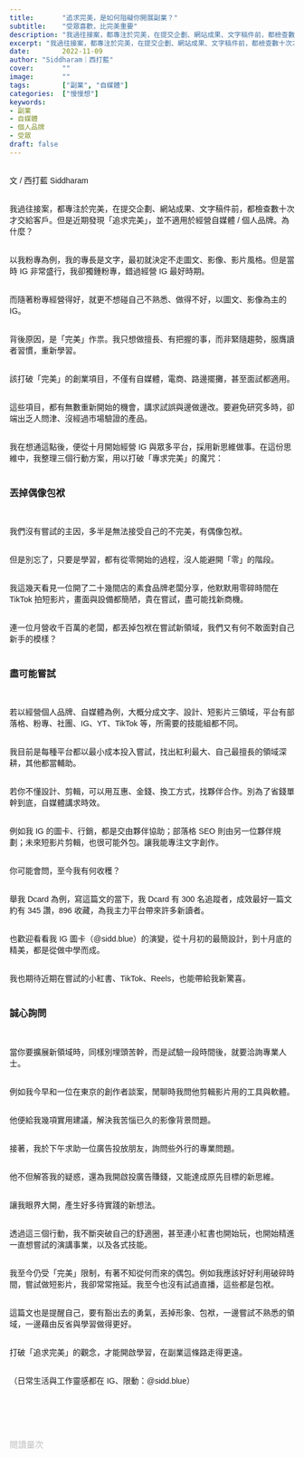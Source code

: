 ```yaml
---
title:       "追求完美，是如何阻礙你開展副業？"
subtitle:    "受眾喜歡，比完美重要"
description: "我過往接案，都專注於完美，在提交企劃、網站成果、文字稿件前，都檢查數十次才交給客戶。但是近期發現「追求完美」，並不適用於經營自媒體 / 個人品牌。為什麼？..."
excerpt: "我過往接案，都專注於完美，在提交企劃、網站成果、文字稿件前，都檢查數十次才交給客戶。但是近期發現「追求完美」，並不適用於經營自媒體 / 個人品牌。為什麼？..."
date:        2022-11-09
author: "Siddharam｜西打藍"
cover:       ""
image:       ""
tags:        ["副業", "自媒體"]
categories:  ["慢慢想"]
keywords:
- 副業
- 自媒體
- 個人品牌
- 受眾
draft: false
---
```


<article style="font-family: 'Noto Sans TC', '微軟正黑體', sans-serif; font-weight: 300;">

<br>文 / 西打藍 Siddharam<br><br>

我過往接案，都專注於完美，在提交企劃、網站成果、文字稿件前，都檢查數十次才交給客戶。但是近期發現「追求完美」，並不適用於經營自媒體 / 個人品牌。為什麼？<br><br>

以我粉專為例，我的專長是文字，最初就決定不走圖文、影像、影片風格。但是當時 IG 非常盛行，我卻獨鍾粉專，錯過經營 IG 最好時期。<br><br>

而隨著粉專經營得好，就更不想碰自己不熟悉、做得不好，以圖文、影像為主的 IG。<br><br>

背後原因，是「完美」作祟。我只想做擅長、有把握的事，而非緊隨趨勢，服膺讀者習慣，重新學習。<br><br>

該打破「完美」的創業項目，不僅有自媒體，電商、路邊擺攤，甚至面試都適用。<br><br>

這些項目，都有無數重新開始的機會，講求試誤與邊做邊改。要避免研究多時，卻端出乏人問津、沒經過市場驗證的產品。<br><br>

<!-- 哪些要完美？談好約合約的交辦事項，例如網站案、截稿稿件、演講、課程規劃、舞台演出 -->

我在想通這點後，便從十月開始經營 IG 與眾多平台，採用新思維做事。在這份思維中，我整理三個行動方案，用以打破「專求完美」的魔咒：<br><br>

<!-- 開始
盡可能嘗試
不是一開始完美 花很多時間 而是要抓緊趨勢 盡可能嘗試
趨勢
找到藍海
過去的錯 臉書太舒適 -->

<h3 class="article-h1-color">丟掉偶像包袱</h3><br>

我們沒有嘗試的主因，多半是無法接受自己的不完美，有偶像包袱。<br><br>

但是別忘了，只要是學習，都有從零開始的過程，沒人能避開「零」的階段。<br><br>

我這幾天看見一位開了二十幾間店的素食品牌老闆分享，他默默用零碎時間在 TikTok 拍短影片，畫面與設備都簡陋，貴在嘗試，盡可能找新商機。<br><br>

連一位月營收千百萬的老闆，都丟掉包袱在嘗試新領域，我們又有何不敢面對自己新手的模樣？<br><br>


<h3 class="article-h1-color">盡可能嘗試</h3><br>

若以經營個人品牌、自媒體為例，大概分成文字、設計、短影片三領域，平台有部落格、粉專、社團、IG、YT、TikTok 等，所需要的技能組都不同。<br><br>

我目前是每種平台都以最小成本投入嘗試，找出紅利最大、自己最擅長的領域深耕，其他都當輔助。<br><br>

若你不懂設計、剪輯，可以用互惠、金錢、換工方式，找夥伴合作。別為了省錢單幹到底，自媒體講求時效。<br><br>

例如我 IG 的圖卡、行銷，都是交由夥伴協助；部落格 SEO 則由另一位夥伴規劃；未來短影片剪輯，也很可能外包。讓我能專注文字創作。<br><br>

你可能會問，至今我有何收穫？<br><br>

舉我 Dcard 為例，寫這篇文的當下，我 Dcard 有 300 名追蹤者，成效最好一篇文約有 345 讚，896 收藏，為我主力平台帶來許多新讀者。<br><br>

也歡迎看看我 IG 圖卡（@sidd.blue）的演變，從十月初的最簡設計，到十月底的精美，都是從做中學而成。<br><br>

我也期待近期在嘗試的小紅書、TikTok、Reels，也能帶給我新驚喜。<br><br>


<h3 class="article-h1-color">誠心詢問</h3><br>

當你要擴展新領域時，同樣別埋頭苦幹，而是試驗一段時間後，就要洽詢專業人士。<br><br>

例如我今早和一位在東京的創作者談案，閒聊時我問他剪輯影片用的工具與軟體。<br><br>

他便給我幾項實用建議，解決我苦惱已久的影像背景問題。<br><br>

接著，我於下午求助一位廣告投放朋友，詢問些外行的專業問題。<br><br>

他不但解答我的疑惑，還為我開啟投廣告賺錢，又能達成原先目標的新思維。<br><br>

讓我眼界大開，產生好多待實踐的新想法。<br><br>


透過這三個行動，我不斷突破自己的舒適圈，甚至連小紅書也開始玩，也開始精進一直想嘗試的演講事業，以及各式技能。<br><br>

我至今仍受「完美」限制，有著不知從何而來的偶包。例如我應該好好利用破碎時間，嘗試做短影片，我卻常常拖延。我至今也沒有試過直播，這些都是包袱。<br><br>

這篇文也是提醒自己，要有豁出去的勇氣，丟掉形象、包袱，一邊嘗試不熟悉的領域，一邊藉由反省與學習做得更好。<br><br>

打破「追求完美」的觀念，才能開啟學習，在副業這條路走得更遠。<br><br>

（日常生活與工作靈感都在 IG、限動：@sidd.blue）<br><br>

<!-- <h3 class="article-h1-color"></h3><br> -->


<br><br><br>

</article>

<div style="color: #bfbfbf; font-size: 15px;" id="busuanzi_container_page_pv">
  閱讀量<span id="busuanzi_value_page_pv"></span>次
</div>

<script src="../../js/post.js"></script>




